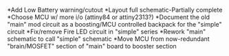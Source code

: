 *Add Low Battery warning/cutout
*Layout full schematic-Partially complete
*Choose MCU w/ more i/o (attiny84 or attiny2313?)
*Document the old "main" mod circuit as a boosting/MCU controlled backpack for the "simple" circuit
*Fix/remove Fire LED circuit in "simple" series
*Rework "main" schematic to call "simple" schematic
*Move MCU from now-redundant "brain/MOSFET" section of "main" board to booster section
